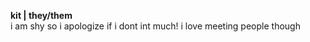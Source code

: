 <b>kit | they/them</b><br>
i am shy so i apologize if i dont int much! i love meeting people though
